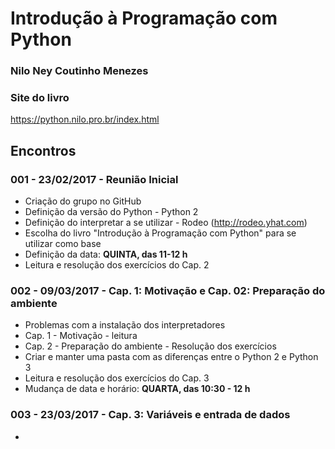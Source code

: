 # Introdução à Programação com Python

### Nilo Ney Coutinho Menezes

### Site do livro

https://python.nilo.pro.br/index.html

## Encontros

### 001 - 23/02/2017 - Reunião Inicial

* Criação do grupo no GitHub
* Definição da versão do Python - Python 2
* Definição do interpretar a se utilizar - Rodeo (http://rodeo.yhat.com)
* Escolha do livro "Introdução à Programação com Python" para se utilizar como base
* Definição da data: **QUINTA, das 11-12 h**
* Leitura e resolução dos exercícios do Cap. 2

### 002 - 09/03/2017 - Cap. 1: Motivação e Cap. 02: Preparação do ambiente
 
* Problemas com a instalação dos interpretadores
* Cap. 1 - Motivação - leitura
* Cap. 2 - Preparação do ambiente - Resolução dos exercícios
* Criar e manter uma pasta com as diferenças entre o Python 2 e Python 3
* Leitura e resolução dos exercícios do Cap. 3
* Mudança de data e horário: **QUARTA, das 10:30 - 12 h**

### 003 - 23/03/2017 - Cap. 3: Variáveis e entrada de dados

* 
